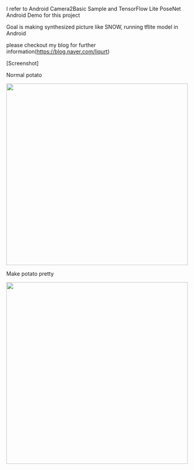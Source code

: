 I refer to  Android Camera2Basic Sample and TensorFlow Lite PoseNet Android Demo for this project

Goal is making synthesized picture like SNOW, running tflite model in Android

please checkout my blog for further information(https://blog.naver.com/liqurt)

[Screenshot]
<div>
  <p>Normal potato</p>
  <img width="480" src="https://user-images.githubusercontent.com/26222049/74128212-f9fc9a80-4c1f-11ea-86f1-78c96e169dfe.jpg">
  
  
  
  <p>Make potato pretty</p>
  <img width="480" src="https://user-images.githubusercontent.com/26222049/74128221-fbc65e00-4c1f-11ea-94f9-8f62e5dc0e5a.jpg">
  </div>
